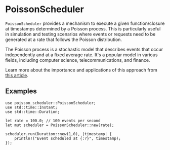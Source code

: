 
# PoissonScheduler

`PoissonScheduler` provides a mechanism to execute a given function/closure at timestamps determined by a Poisson process.
This is particularly useful in simulation and testing scenarios where events or requests need to be generated at a rate
that follows the Poisson distribution.

The Poisson process is a stochastic model that describes events that occur independently and at a fixed average rate.
It's a popular model in various fields, including computer science, telecommunications, and finance.

Learn more about the importance and applications of this approach from [this article](https://www.scylladb.com/2021/04/22/on-coordinated-omission/).
## Examples

```
use poisson_scheduler::PoissonScheduler;
use std::time::Instant;
use std::time::Duration;

let rate = 100.0; // 100 events per second
let mut scheduler = PoissonScheduler::new(rate);

scheduler.run(Duration::new(1,0), |timestamp| {
    println!("Event scheduled at {:?}", timestamp);
});
```

